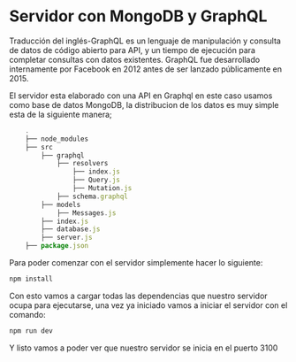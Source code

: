 # Servidor con MongoDB y GraphQL

Traducción del inglés-GraphQL es un lenguaje de manipulación y consulta de datos de código abierto para API, y un tiempo de ejecución para completar consultas con datos existentes. GraphQL fue desarrollado internamente por Facebook en 2012 antes de ser lanzado públicamente en 2015.

El servidor esta elaborado con una API en Graphql en este caso usamos como base de datos MongoDB, la distribucion de los datos es muy simple esta de la siguiente manera;


```js
    .
    ├── node_modules
    ├── src
        ├── graphql
            ├── resolvers
                ├── index.js
                ├── Query.js
                ├── Mutation.js
            ├── schema.graphql
        ├── models
            ├── Messages.js
        ├── index.js
        ├── database.js
        ├── server.js
    ├── package.json
```
Para poder comenzar con el servidor simplemente hacer lo siguiente:

```js
npm install
```
Con esto vamos a cargar todas las dependencias que nuestro servidor ocupa para ejecutarse, una vez ya iniciado vamos a iniciar el servidor con el comando:

```js
npm run dev
```
Y listo vamos a poder ver que nuestro servidor se inicia en el puerto 3100
